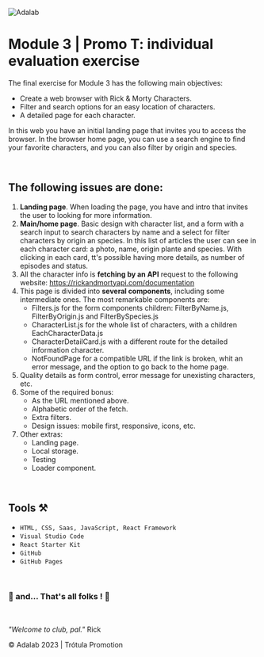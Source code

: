 ![Adalab](https://beta.adalab.es/resources/images/adalab-logo-155x61-bg-white.png)

# Module 3 | Promo T: individual evaluation exercise

The final exercise for Module 3 has the following main objectives:
- Create a web browser with Rick & Morty Characters.
- Filter and search options for an easy location of characters.
- A detailed page for each character.


In this web you have an initial landing page that invites you to access the browser. In the browser home page, you can use a search engine to find your favorite characters, and you can also filter by origin and species.



&nbsp;

## The following issues are done:

1. **Landing page**. When loading the page, you have and intro that invites the user to looking for more information.
2. **Main/home page**. Basic design with character list, and a form with a search input to search characters by name and a select for filter characters by origin an species. In this list of articles the user can see in each character card: a photo, name, origin plante and species. With clicking in each card, tt's possible having more details, as number of episodes and status. 
3. All the character info is **fetching by an API** request to the following website: https://rickandmortyapi.com/documentation
4. This page is divided into **several components**, including some intermediate ones.
    The most remarkable components are:
    - Filters.js for the form components children: FilterByName.js, FilterByOrigin.js and FilterBySpecies.js
    - CharacterList.js for the whole list of characters, with a children EachCharacterData.js
    - CharacterDetailCard.js with a different route for the detailed information character. 
    - NotFoundPage for a compatible URL if the link is broken, whit an error message, and the option to go back to the home page.
5. Quality details as form control, error message for unexisting characters, etc.
6. Some of the required bonus:
    - As the URL mentioned above.
    - Alphabetic order of the fetch.
    - Extra filters.
    - Design issues: mobile first, responsive, icons, etc.
7. Other extras:
    - Landing page. 
    - Local storage.
    - Testing
    - Loader component.
  

&nbsp;
## Tools ⚒️

- `HTML, CSS, Saas, JavaScript, React Framework`
- `Visual Studio Code`
- `React Starter Kit`
- `GitHub`
- `GitHub Pages`


&nbsp;

   ### 💫 and... That's all folks ! 💫


&nbsp;

*"Welcome to club, pal."* Rick

© Adalab 2023 | Trótula Promotion



